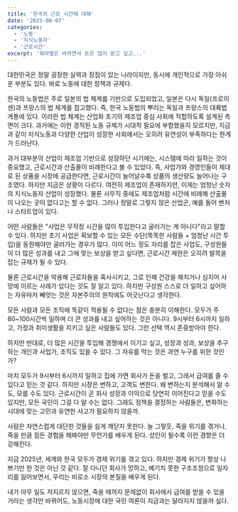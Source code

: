 ```yaml
---
title: '한국의 근로 시간에 대해'
date: '2025-08-07'
categories:
  - '노동'
  - '지식노동자'
  - '근로시간'
excerpt: '워라벨은 바라면서 돈은 많이 받고 싶고...'
---
```

대한민국은 정말 굉장한 실력과 장점이 있는 나라이지만, 동시에 개인적으로 가장 아쉬운 부분도 있다. 바로 노동에 대한 정책과 규제다.

한국의 노동법은 주로 일본의 법 체계를 기반으로 도입되었고, 일본은 다시 독일(프로이센)과 프랑스의 법 체계를 참고했다. 즉, 한국 노동법의 뿌리는 독일과 프랑스의 대륙법 계통에 있다. 이러한 법 체계는 산업화 초기의 제조업 중심 사회에 적합하도록 설계된 측면이 크다. 과거에는 이런 경직된 노동 규제가 시대적 필요에 부합했을지 모르지만, 지금과 같이 지식노동과 다양한 산업이 성장한 사회에서는 오히려 유연성이 부족하다는 한계가 드러난다.

과거 대부분의 산업이 제조업 기반으로 성장하던 시기에는, 시스템에 따라 일하는 것이 중요했고, 근로시간과 산출물이 비례한다고 볼 수 있었다. 즉, 사업가와 경영인들이 제대로 된 상품을 시장에 공급한다면, 근로시간이 늘어날수록 상품의 생산량도 늘어나는 구조였다.
하지만 지금은 상황이 다르다. 여전히 제조업이 존재하지만, 이제는 엄청난 숫자의 지식노동자 산업이 성장했다. 물론 사무직 중에도 제조업처럼 시간에 비례해 산출물이 나오는 곳이 없다고는 할 수 없다. 그러나 정말로 그렇지 않은 산업군, 예를 들어 벤처나 스타트업이 있다.

어떤 사람들은 "사업은 무작정 시간을 많이 투입한다고 굴러가는 게 아니다"라고 말할 수 있다. 하지만 초기 사업은 확보할 수 있는 모든 수단(똑똑한 사람들 + 엄청난 시간 투입)을 동원해야만 굴러가는 경우가 많다. 이미 어느 정도 자리를 잡은 사업도, 구성원들이 더 많은 성과를 내고 그에 맞는 보상을 받고 싶다면, 근로시간 제한은 오히려 발목을 잡는 규제가 될 수 있다.

물론 근로시간을 악용해 근로자들을 혹사시키고, 그로 인해 건강을 해치거나 심지어 사망에 이르는 사례가 있다는 것도 잘 알고 있다. 하지만 구성원 스스로 더 일하고 싶어하는 자유마저 빼앗는 것은 자본주의의 원칙에도 어긋난다고 생각한다.

모든 사람과 모든 조직에 똑같이 적용될 수 없다는 점은 충분히 이해한다. 모두가 주 80~100시간씩 일하며 더 큰 성과를 내고 싶어하는 것은 아니다. 9시부터 6시까지 일하고, 가정과 취미생활을 지키고 싶은 사람들도 있다. 그런 선택 역시 존중받아야 한다.

하지만 반대로, 더 많은 시간을 투입해 경쟁에서 이기고 싶고, 성장과 성과, 보상을 추구하는 개인과 사업가, 조직도 있을 수 있다. 그 자유를 막는 것은 과연 누구를 위한 것인가?

마치 모두가 9시부터 6시까지 일하고 집에 가면 회사가 돈을 벌고, 그래서 급여를 줄 수 있다고 믿는 것 같다. 하지만 시장은 변하고, 고객도 변한다. 왜 변하는지 분석해서 알 수도, 모를 수도 있다. 근로시간이 곧 회사 성장과 이익으로 당연히 이어진다고 믿을 수도 있지만, 모든 국민이 그걸 다 알 수는 없다.
그래도 정책을 결정하는 사람들은, 변화하는 시대에 맞는 고민과 유연한 사고가 필요하지 않을까.

사람은 자연스럽게 대단한 것들을 쉽게 깨닫지 못한다. 늘 그렇듯, 죽을 위기를 겪거나, 죽을 만큼 힘든 경험을 해봐야만 무언가를 배우게 된다. 성인이 될수록 이런 경향은 더 강해진다.

지금 2025년, 세계와 한국 모두가 경제 위기를 겪고 있다. 하지만 경제 위기가 항상 나쁘기만 한 것은 아닌 것 같다. 잘 다니던 회사가 망하고, 예기치 못한 구조조정으로 일자리를 잃어보면서, 우리는 비로소 시장의 본질을 배우게 된다.

내가 아무 일도 저지르지 않으면, 죽을 때까지 문제없이 회사에서 급여를 받을 수 있을 거라는 생각만 바뀌어도, 노동시장에 대한 국민 여론이 지금과는 달라지지 않을까 싶다.